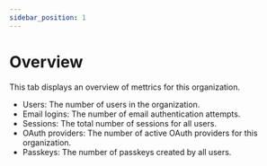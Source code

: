 ```yaml
---
sidebar_position: 1
---
```


# Overview

This tab displays an overview of mettrics for this organization.

- Users: The number of users in the organization.
- Email logins: The number of email authentication attempts.
- Sessions: The total number of sessions for all users.
- OAuth providers: The number of active OAuth providers for this organization.
- Passkeys: The number of passkeys created by all users.